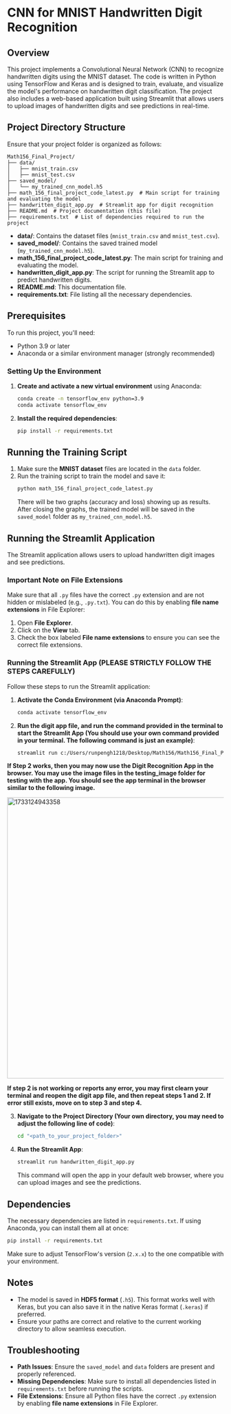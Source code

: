 # CNN for MNIST Handwritten Digit Recognition

## Overview
This project implements a Convolutional Neural Network (CNN) to recognize handwritten digits using the MNIST dataset. The code is written in Python using TensorFlow and Keras and is designed to train, evaluate, and visualize the model's performance on handwritten digit classification. The project also includes a web-based application built using Streamlit that allows users to upload images of handwritten digits and see predictions in real-time.

## Project Directory Structure
Ensure that your project folder is organized as follows:

```
Math156_Final_Project/
├── data/
│   ├── mnist_train.csv
│   ├── mnist_test.csv
├── saved_model/
│   └── my_trained_cnn_model.h5
├── math_156_final_project_code_latest.py  # Main script for training and evaluating the model
├── handwritten_digit_app.py  # Streamlit app for digit recognition
├── README.md  # Project documentation (this file)
├── requirements.txt  # List of dependencies required to run the project
```

- **data/**: Contains the dataset files (`mnist_train.csv` and `mnist_test.csv`).
- **saved_model/**: Contains the saved trained model (`my_trained_cnn_model.h5`).
- **math_156_final_project_code_latest.py**: The main script for training and evaluating the model.
- **handwritten_digit_app.py**: The script for running the Streamlit app to predict handwritten digits.
- **README.md**: This documentation file.
- **requirements.txt**: File listing all the necessary dependencies.

## Prerequisites
To run this project, you'll need:
- Python 3.9 or later
- Anaconda or a similar environment manager (strongly recommended)

### Setting Up the Environment
1. **Create and activate a new virtual environment** using Anaconda:
   ```sh
   conda create -n tensorflow_env python=3.9
   conda activate tensorflow_env
   ```

2. **Install the required dependencies**:
   ```sh
   pip install -r requirements.txt
   ```

## Running the Training Script
1. Make sure the **MNIST dataset** files are located in the `data` folder.
2. Run the training script to train the model and save it:
   ```sh
   python math_156_final_project_code_latest.py
   ```
   There will be two graphs (accuracy and loss) showing up as results. After closing the graphs, the trained model will be saved in the `saved_model` folder as `my_trained_cnn_model.h5`.

## Running the Streamlit Application
The Streamlit application allows users to upload handwritten digit images and see predictions.

### Important Note on File Extensions
Make sure that all `.py` files have the correct `.py` extension and are not hidden or mislabeled (e.g., `.py.txt`). You can do this by enabling **file name extensions** in File Explorer:
1. Open **File Explorer**.
2. Click on the **View** tab.
3. Check the box labeled **File name extensions** to ensure you can see the correct file extensions.

### Running the Streamlit App (PLEASE STRICTLY FOLLOW THE STEPS CAREFULLY)
Follow these steps to run the Streamlit application:

1. **Activate the Conda Environment (via Anaconda Prompt)**:
   ```sh
   conda activate tensorflow_env
   ```
   
2. **Run the digit app file, and run the command provided in the terminal to start the Streamlit App (You should use your own command provided in your terminal. The following command is just an example)**:
   ```sh
   streamlit run c:/Users/runpengh1218/Desktop/Math156/Math156_Final_Project/handwritten_digit_app.py
   ```

**If Step 2 works, then you may now use the Digit Recognition App in the browser. You may use the image files in the testing_image folder for testing with the app. You should see the app terminal in the browser similar to the following image.**


<img width="653" alt="1733124943358" src="https://github.com/user-attachments/assets/41908145-a152-415f-aab0-105b185426d6">


**If step 2 is not working or reports any error, you may first clearn your terminal and reopen the digit app file, and then repeat steps 1 and 2. If error still exists, move on to step 3 and step 4.**

3. **Navigate to the Project Directory (Your own directory, you may need to adjust the following line of code)**:
   ```sh
   cd "<path_to_your_project_folder>"
   ```

4. **Run the Streamlit App**:
   ```sh
   streamlit run handwritten_digit_app.py
   ```
   This command will open the app in your default web browser, where you can upload images and see the predictions.

## Dependencies
The necessary dependencies are listed in `requirements.txt`. If using Anaconda, you can install them all at once:
```sh
pip install -r requirements.txt
```
Make sure to adjust TensorFlow's version (`2.x.x`) to the one compatible with your environment.

## Notes
- The model is saved in **HDF5 format** (`.h5`). This format works well with Keras, but you can also save it in the native Keras format (`.keras`) if preferred.
- Ensure your paths are correct and relative to the current working directory to allow seamless execution.

## Troubleshooting
- **Path Issues**: Ensure the `saved_model` and `data` folders are present and properly referenced.
- **Missing Dependencies**: Make sure to install all dependencies listed in `requirements.txt` before running the scripts.
- **File Extensions**: Ensure all Python files have the correct `.py` extension by enabling **file name extensions** in File Explorer.

